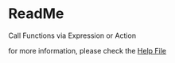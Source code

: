 # ReadMe

Call Functions via Expression or Action

for more information, please check the [Help File](https://github.com/defisym/OpenFusionExamples/blob/master/Extensions/Func/ToInstall/Files/Help/Func/Func.md)
